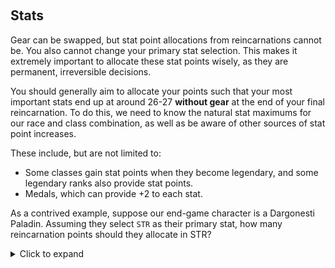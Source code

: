 &nbsp;
## Stats

Gear can be swapped, but stat point allocations from reincarnations cannot be. You also cannot change your primary stat selection. This makes it extremely important to allocate these stat points wisely, as they are permanent, irreversible decisions.

You should generally aim to allocate your points such that your most important stats end up at around 26-27 **without gear** at the end of your final reincarnation. To do this, we need to know the natural stat maximums for our race and class combination, as well as be aware of other sources of stat point increases.

These include, but are not limited to:
- Some classes gain stat points when they become legendary, and some legendary ranks also provide stat points.
- Medals, which can provide +2 to each stat.

As a contrived example, suppose our end-game character is a Dargonesti Paladin. Assuming they select `STR` as their primary stat, how many reincarnation points should they allocate in STR?

<details>
  <summary>Click to expand</summary>
  The maximum natural roll is 19. Selecting it as a primary stat increases it to 20. They gain +2 from Legendary Righteous Indignation, and +2 from their medal, increasing it to 24.
Thus, they should allocate either 2 or 3 points (26 or 27), but never 4 or 5.
</details>
